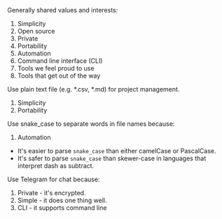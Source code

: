 
Generally shared values and interests:
1. Simplicity
1. Open source
1. Private
1. Portability
1. Automation
1. Command line interface (CLI)
1. Tools we feel proud to use
1. Tools that get out of the way

Use plain text file (e.g. *.csv, *.md) for project management.
1. Simplicity
1. Portability

Use snake_case to separate words in file names because: 
1. Automation
  * It's easier to parse `snake_case` than either camelCase or PascalCase.
  * It's safer to parse `snake_case` than skewer-case in languages that interpret dash as subtract.

Use Telegram for chat because:
1. Private - it's encrypted.
1. Simple - it does one thing well.
1. CLI - it supports command line
